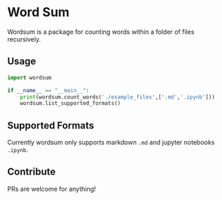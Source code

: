 # Word Sum

Wordsum is a package for counting words within a folder of files recursively.

## Usage
``` python
import wordsum

if __name__ == "__main__":
    print(wordsum.count_words('./example_files',['.md','.ipynb']))
    wordsum.list_supported_formats()
```

## Supported Formats
Currently wordsum only supports markdown `.md` and jupyter notebooks `.ipynb`.

## Contribute

PRs are welcome for anything!